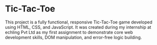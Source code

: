 # Tic-Tac-Toe
This project is a fully functional, responsive Tic-Tac-Toe game developed using HTML, CSS, and JavaScript. It was created during my internship at echling Pvt Ltd as my first assignment to demonstrate core web development skills, DOM manipulation, and error-free logic building.
